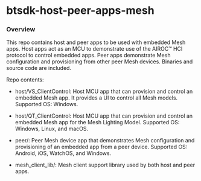 # btsdk-host-peer-apps-mesh

### Overview

This repo contains host and peer apps to be used with embedded Mesh apps. Host apps act as an MCU to demonstrate use of the AIROC&#8482; HCI protocol to control embedded apps. Peer apps demonstrate Mesh configuration and provisioning from other peer Mesh devices.
Binaries and source code are included.

Repo contents:

* host/VS\_ClientControl: Host MCU app that can provision and control an embedded Mesh app. It provides a UI to control all Mesh models. Supported OS: Windows.

* host/QT\_ClientControl: Host MCU app that can provision and control an embedded Mesh app for the Mesh Lighting Model. Supported OS: Windows, Linux, and macOS.

* peer/: Peer Mesh device app that demonstrates Mesh configuration and provisioning of an embedded app from a peer device. Supported OS: Android, iOS, WatchOS, and Windows.

* mesh\_client\_lib/: Mesh client support library used by both host and peer apps.
